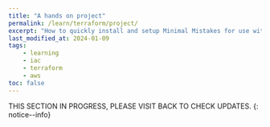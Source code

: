 ```yaml
---
title: "A hands on project"
permalink: /learn/terraform/project/
excerpt: "How to quickly install and setup Minimal Mistakes for use with GitHub Pages."
last_modified_at: 2024-01-09
tags:
    - learning
    - iac
    - terraform
    - aws
toc: false
---
```


THIS SECTION IN PROGRESS, PLEASE VISIT BACK TO CHECK UPDATES.
{: notice--info}